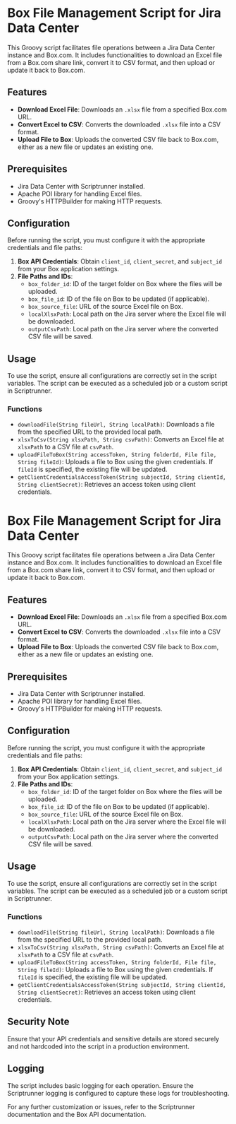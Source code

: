 # Box File Management Script for Jira Data Center

This Groovy script facilitates file operations between a Jira Data Center instance and Box.com. It includes functionalities to download an Excel file from a Box.com share link, convert it to CSV format, and then upload or update it back to Box.com.

## Features

- **Download Excel File**: Downloads an `.xlsx` file from a specified Box.com URL.
- **Convert Excel to CSV**: Converts the downloaded `.xlsx` file into a CSV format.
- **Upload File to Box**: Uploads the converted CSV file back to Box.com, either as a new file or updates an existing one.

## Prerequisites

- Jira Data Center with Scriptrunner installed.
- Apache POI library for handling Excel files.
- Groovy's HTTPBuilder for making HTTP requests.

## Configuration

Before running the script, you must configure it with the appropriate credentials and file paths:

1. **Box API Credentials**: Obtain `client_id`, `client_secret`, and `subject_id` from your Box application settings.
2. **File Paths and IDs**:
    - `box_folder_id`: ID of the target folder on Box where the files will be uploaded.
    - `box_file_id`: ID of the file on Box to be updated (if applicable).
    - `box_source_file`: URL of the source Excel file on Box.
    - `localXlsxPath`: Local path on the Jira server where the Excel file will be downloaded.
    - `outputCsvPath`: Local path on the Jira server where the converted CSV file will be saved.

## Usage

To use the script, ensure all configurations are correctly set in the script variables. The script can be executed as a scheduled job or a custom script in Scriptrunner.

### Functions

- `downloadFile(String fileUrl, String localPath)`: Downloads a file from the specified URL to the provided local path.
- `xlsxToCsv(String xlsxPath, String csvPath)`: Converts an Excel file at `xlsxPath` to a CSV file at `csvPath`.
- `uploadFileToBox(String accessToken, String folderId, File file, String fileId)`: Uploads a file to Box using the given credentials. If `fileId` is specified, the existing file will be updated.
- `getClientCredentialsAccessToken(String subjectId, String clientId, String clientSecret)`: Retrieves an access token using client credentials.

# Box File Management Script for Jira Data Center

This Groovy script facilitates file operations between a Jira Data Center instance and Box.com. It includes functionalities to download an Excel file from a Box.com share link, convert it to CSV format, and then upload or update it back to Box.com.

## Features

- **Download Excel File**: Downloads an `.xlsx` file from a specified Box.com URL.
- **Convert Excel to CSV**: Converts the downloaded `.xlsx` file into a CSV format.
- **Upload File to Box**: Uploads the converted CSV file back to Box.com, either as a new file or updates an existing one.

## Prerequisites

- Jira Data Center with Scriptrunner installed.
- Apache POI library for handling Excel files.
- Groovy's HTTPBuilder for making HTTP requests.

## Configuration

Before running the script, you must configure it with the appropriate credentials and file paths:

1. **Box API Credentials**: Obtain `client_id`, `client_secret`, and `subject_id` from your Box application settings.
2. **File Paths and IDs**:
    - `box_folder_id`: ID of the target folder on Box where the files will be uploaded.
    - `box_file_id`: ID of the file on Box to be updated (if applicable).
    - `box_source_file`: URL of the source Excel file on Box.
    - `localXlsxPath`: Local path on the Jira server where the Excel file will be downloaded.
    - `outputCsvPath`: Local path on the Jira server where the converted CSV file will be saved.

## Usage

To use the script, ensure all configurations are correctly set in the script variables. The script can be executed as a scheduled job or a custom script in Scriptrunner.

### Functions

- `downloadFile(String fileUrl, String localPath)`: Downloads a file from the specified URL to the provided local path.
- `xlsxToCsv(String xlsxPath, String csvPath)`: Converts an Excel file at `xlsxPath` to a CSV file at `csvPath`.
- `uploadFileToBox(String accessToken, String folderId, File file, String fileId)`: Uploads a file to Box using the given credentials. If `fileId` is specified, the existing file will be updated.
- `getClientCredentialsAccessToken(String subjectId, String clientId, String clientSecret)`: Retrieves an access token using client credentials.

## Security Note
Ensure that your API credentials and sensitive details are stored securely and not hardcoded into the script in a production environment.

## Logging
The script includes basic logging for each operation. Ensure the Scriptrunner logging is configured to capture these logs for troubleshooting.

For any further customization or issues, refer to the Scriptrunner documentation and the Box API documentation.
